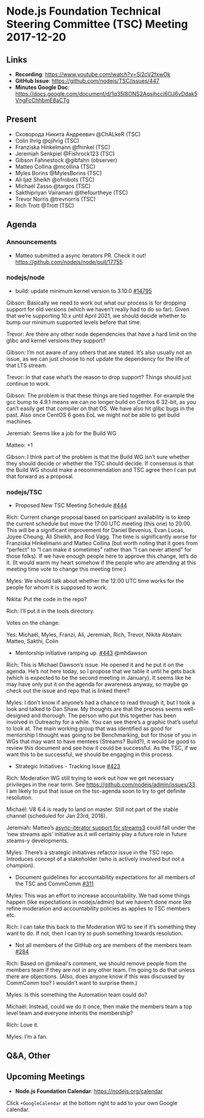 # Node.js Foundation Technical Steering Committee (TSC) Meeting 2017-12-20

## Links

* **Recording**:  <https://www.youtube.com/watch?v=Sj2cV2fxwOk>
* **GitHub Issue**: <https://github.com/nodejs/TSC/issues/447>
* **Minutes Google Doc**: <https://docs.google.com/document/d/1q35I8ONS2Aqsjhcci6OJ6vDdak5VngFcChhbmE8aCTg>

## Present

* Сковорода Никита Андреевич @ChALkeR (TSC)
* Colin Ihrig @cjihrig (TSC)
* Franziska Hinkelmann @fhinkel (TSC)
* Jeremiah Senkpiel @Fishrock123 (TSC)
* Gibson Fahnestock @gibfahn (observer)
* Matteo Collina @mcollina (TSC)
* Myles Borins @MylesBorins (TSC)
* Ali Ijaz Sheikh @ofrobots (TSC)
* Michaël Zasso @targos (TSC)
* Sakthipriyan Vairamani @thefourtheye (TSC)
* Trevor Norris @trevnorris (TSC)
* Rich Trott @Trott (TSC)

## Agenda

### Announcements

* Matteo submitted a async iterators PR. Check it out! <https://github.com/nodejs/node/pull/17755>

### nodejs/node

* build: update minimum kernel version to 3.10.0 [#14795](https://github.com/nodejs/node/pull/14795)

Gibson: Basically we need to work out what our process is for dropping support for old versions (which we haven’t really had to do so far). Given that we’re supporting 10.x until April 2021, we should decide whether to bump our minimum supported levels before that time.

Trevor: Are there any other node dependencies that have a hard limit on the glibc and kernel versions they support?

Gibson: I’m not aware of any others that are stated. It’s also usually not an issue, as we can just choose to not update the dependency for the life of that LTS stream.

Trevor: In that case what’s the reason to drop support? Things should just continue to work.

Gibson: The problem is that these things are tied together. For example the gcc bump to 4.9.1 means we can no longer build on Centos 6 32-bit, as you can’t easily get that compiler on that OS. We have also hit glibc bugs in the past. Also once CentOS 6 goes EoL we might not be able to get build machines.

Jeremiah: Seems like a job for the Build WG

Matteo: +1

Gibson: I think part of the problem is that the Build WG isn’t sure whether they should decide or whether the TSC should decide. If consensus is that the Build WG should make a recommendation and TSC agree then I can put that forward as a proposal.

### nodejs/TSC

* Proposed New TSC Meeting Schedule [#444](https://github.com/nodejs/TSC/issues/444)

Rich: Current change proposal based on participant availability is to keep the current schedule but move the 17:00 UTC meeting (this one) to 20:00. This will be a significant improvement for Daniel Bevenius, Evan Lucas, Joyee Cheung, Ali Sheikh, and Rod Vagg. The time is significantly worse for Franziska Hinkelmann and Matteo Collina (but worth noting that it goes from “perfect” to “I can make it sometimes” rather than “I can never attend” for those folks). If we have enough people here to approve this change, let’s do it. (It would warm my heart somehow if the people who are attending at this meeting time vote to change this meeting time.)

Myles: We should talk about whether the 12:00 UTC time works for the people for whom it is supposed to work.

Nikita: Put the code in the repo?

Rich: I’ll put it in the tools directory.

Votes on the change:

Yes: Michaël, Myles, Franzi, Ali, Jeremiah, Rich, Trevor, Nikita
Abstain: Matteo, Sakthi, Colin

* Mentorship initiative ramping up. [#443](https://github.com/nodejs/TSC/issues/443)
@mhdawson

Rich: This is Michael Dawson’s issue. He opened it and he put it on the agenda. He’s not here today, so I propose that we table it until he gets back (which is expected to be the second meeting in January). It seems like he may have only put it on the agenda for awareness anyway, so maybe go check out the issue and repo that is linked there?

Myles: I don’t know if anyone’s had a chance to read through it, but I took a look and talked to Dan Shaw. My thoughts are that the process seems well-designed and thorough. The person who put this together has been involved in Outreachy for a while. You can see there’s a graphic that’s useful to look at. The main working group that was identified as good for mentorship I thought was going to be Benchmarking, but for those of you in WGs that may want to have mentees (Streams? Build?), it would be good to review this document and see how it could be successful. As the TSC, if we want this to be successful, we should be engaging in this process.

* Strategic Initiatives - Tracking Issue [#423](https://github.com/nodejs/TSC/issues/423)

Rich: Moderation WG still trying to work out how we get necessary privileges in the near term. See <https://github.com/nodejs/admin/issues/33>. I am likely to put that issue on the tsc-agenda soon to try to get definite resolution.

Michaël: V8 6.4 is ready to land on master. Still not part of the stable channel (scheduled for Jan 23rd, 2018).

Jeremiah: Matteo’s [async-iterator support for streams3](https://github.com/nodejs/node/pull/17755) could fall under the ‘new streams apis’ initiative as it will certainly play a future role in future steams-y developments.

Myles: There’s a strategic initiatives refactor issue in the TSC repo. Introduces concept of a stakeholder (who is actively involved but not a champion).

* Document guidelines for accountability expectations for all members of the TSC and CommComm [#311](https://github.com/nodejs/TSC/issues/311)

Myles: This was an effort to increase accountability. We had some things happen (like expectations in nodejs/admin) but we haven’t done more like refine moderation and accountability policies as applies to TSC members etc.

Rich: I can take this back to the Moderation WG to see if it’s something they want to do. If not, then I can try to push something towards resolution.

* Not all members of the GitHub org are members of the members team [#284](https://github.com/nodejs/TSC/issues/284)

Rich: Based on @mikeal's comment, we should remove people from the members team if they are not in any other team. I’m going to do that unless there are objections. (Also, does anyone know if this was discussed by CommComm too? I wouldn’t want to surprise them.)

Myles: Is this something the Automation team could do?

Michaël: Instead, could we do it once, then make the members team a top level team and everyone inherits the membership?

Rich: Love it.

Myles: I’m a fan.

## Q&A, Other

## Upcoming Meetings

* **Node.js Foundation Calendar**: <https://nodejs.org/calendar>

Click `+GoogleCalendar` at the bottom right to add to your own Google calendar.
